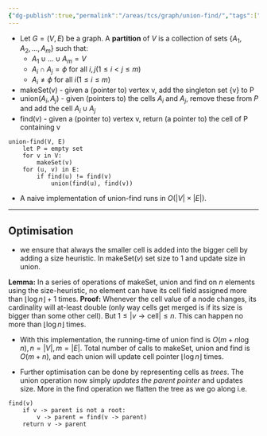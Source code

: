 ```yaml
---
{"dg-publish":true,"permalink":"/areas/tcs/graph/union-find/","tags":["graph-theory"]}
---
```


* Let $G = (V, E)$ be a graph. A **partition** of $V$ is a collection of sets $\{ A_1, A_2, \ldots , A_m \}$ such that:
	* $A_1 \cup \ldots \cup A_m = V$
	* $A_i \cap A_j = \phi$ for all $i, j (1 \leq i < j \leq m)$
	* $A_i \neq \phi$ for all $i (1 \leq i \leq m)$
* makeSet(v) - given a (pointer to) vertex v, add the singleton set {v} to P
* union($A_i, A_j$) - given (pointers to) the cells $A_i$ and $A_j$, remove these from $P$ and add the cell $A_i \cup A_j$
* find(v) - given a (pointer to) vertex v, return (a pointer to) the cell of P containing v
```
union-find(V, E)
	let P = empty set
	for v in V:
		makeSet(v)
	for (u, v) in E:
		if find(u) != find(v)
			union(find(u), find(v))
```
* A naive implementation of union-find runs in $O(|V| \times |E|)$. 
---
## Optimisation
* we ensure that always the smaller cell is added into the bigger cell by adding a size heuristic. In makeSet($v$) set size to 1 and update size in union.

**Lemma:** In a series of operations of makeSet, union and find on $n$ elements using the size-heuristic, no element can have its cell field assigned more than $\lfloor \log n \rfloor + 1$ times.
**Proof:** Whenever the cell value of a node changes, its cardinality will at-least double (only way cells get merged is if its size is bigger than some other cell). But $1 \leq | v \rightarrow \text{cell}| \leq n$. This can happen no more than $\lfloor \log n \rfloor$ times.

* With this implementation, the running-time of union find is $O(m + n \log n), n = |V|, m=|E|$. Total number of calls to makeSet, union and find is $O(m + n)$, and each union will update cell pointer $\lfloor \log n \rfloor$ times.

* Further optimisation can be done by representing cells as *trees*. The union operation now simply *updates the parent pointer* and updates size. More in the find operation we flatten the tree as we go along i.e.
  
```
find(v)
	if v -> parent is not a root:
		v -> parent = find(v -> parent)
	return v -> parent
```
